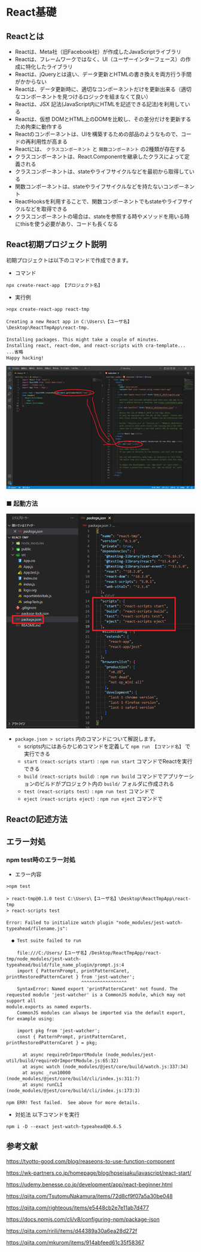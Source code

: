 # React基礎

## Reactとは
- Reactは、Meta社（旧Facebook社）が作成したJavaScriptライブラリ
- Reactは、フレームワークではなく、UI（ユーザーインターフェース）の作成に特化したライブラリ
- Reactは、jQueryとは違い、データ更新とHTMLの書き換えを両方行う手間がかからない
- Reactは、データ更新時に、適切なコンポーネントだけを更新出来る（適切なコンポーネントを見つけるロジックを組まなくて良い）
- Reactは、JSX 記法(JavaScript内にHTMLを記述できる記法)を利用している
- Reactは、仮想 DOMとHTML上のDOMを比較し、その差分だけを更新するため拘束に動作する
- Reactのコンポーネントは、UIを構築するための部品のようなもので、コードの再利用性が高まる
- Reactには、 `クラスコンポーネント` と `関数コンポーネント` の2種類が存在する
- クラスコンポーネントは、React.Componentを継承したクラスによって定義される
- クラスコンポーネントは、stateやライフサイクルなどを最初から取得している
- 関数コンポーネントは、stateやライフサイクルなどを持たないコンポーネント
- ReactHooksを利用することで、関数コンポーネントでもstateやライフサイクルなどを取得できる
- クラスコンポーネントの場合は、stateを参照する時やメソッドを用いる時にthisを使う必要があり、コードも長くなる


## React初期プロジェクト説明
初期プロジェクトは以下のコマンドで作成できます。

- コマンド
```
npx create-react-app 【プロジェクト名】
```

- 実行例
```
>npx create-react-app react-tmp

Creating a new React app in C:\Users\【ユーザ名】\Desktop\ReactTmpApp\react-tmp.

Installing packages. This might take a couple of minutes.
Installing react, react-dom, and react-scripts with cra-template...
...省略
Happy hacking!
```



![02](./img/02.png)

### ■ 起動方法
![03](./img/03.png)
- `package.json > scripts` 内のコマンドについて解説します。
  - scripts内にはあらかじめコマンドを定義して `npm run 【コマンド名】` で実行できる
  - `start（react-scripts start）`: `npm run start` コマンドでReactを実行できる
  - `build（react-scripts build）`: `npm run build` コマンドでアプリケーションのビルドがプロジェクト内の `build/` フォルダに作成される
  - `test（react-scripts test）`: `npm run test` コマンドで
  - `eject（react-scripts eject）`: `npm run eject` コマンドで


## Reactの記述方法


## エラー対処

### npm test時のエラー対処
- エラー内容
```
>npm test

> react-tmp@0.1.0 test C:\Users\【ユーザ名】\Desktop\ReactTmpApp\react-tmp
> react-scripts test

Error: Failed to initialize watch plugin "node_modules/jest-watch-typeahead/filename.js":

  ● Test suite failed to run

    file:///C:/Users/【ユーザ名】/Desktop/ReactTmpApp/react-tmp/node_modules/jest-watch-typeahead/build/file_name_plugin/prompt.js:4
    import { PatternPrompt, printPatternCaret, printRestoredPatternCaret } from 'jest-watcher';
                            ^^^^^^^^^^^^^^^^^
    SyntaxError: Named export 'printPatternCaret' not found. The requested module 'jest-watcher' is a CommonJS module, which may not support all 
module.exports as named exports.
    CommonJS modules can always be imported via the default export, for example using:

    import pkg from 'jest-watcher';
    const { PatternPrompt, printPatternCaret, printRestoredPatternCaret } = pkg;

      at async requireOrImportModule (node_modules/jest-util/build/requireOrImportModule.js:65:32)
      at async watch (node_modules/@jest/core/build/watch.js:337:34)
      at async _run10000 (node_modules/@jest/core/build/cli/index.js:311:7)
      at async runCLI (node_modules/@jest/core/build/cli/index.js:173:3)

npm ERR! Test failed.  See above for more details.
```

- 対処法
以下コマンドを実行
```
npm i -D --exact jest-watch-typeahead@0.6.5
```

## 参考文献

https://tyotto-good.com/blog/reaseons-to-use-function-component

https://wk-partners.co.jp/homepage/blog/hpseisaku/javascript/react-start/

https://udemy.benesse.co.jp/development/app/react-beginner.html

https://qiita.com/TsutomuNakamura/items/72d8cf9f07a5a30be048

https://qiita.com/righteous/items/e5448cb2e7e11ab7d477

https://docs.npmjs.com/cli/v8/configuring-npm/package-json

https://qiita.com/ririli/items/d44389a30a6ea28d272f

https://qiita.com/mkurom/items/914abfeed61c35f58367

